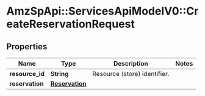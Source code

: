 # AmzSpApi::ServicesApiModelV0::CreateReservationRequest

## Properties
Name | Type | Description | Notes
------------ | ------------- | ------------- | -------------
**resource_id** | **String** | Resource (store) identifier. | 
**reservation** | [**Reservation**](Reservation.md) |  | 

